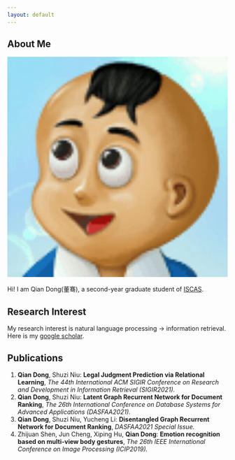 ```yaml
---
layout: default
---
```


## About Me

<img class="profile-picture" src="dq.jpg">

Hi! I am Qian Dong(董骞), a second-year graduate student of [ISCAS](http://www.iscas.ac.cn/).

## Research Interest

My research interest is natural language processing -> information retrieval. Here is my [google scholar](https://scholar.google.com/citations?user=m88SZGgAAAAJ&hl=en).

## Publications

1. **Qian Dong**, Shuzi Niu: **Legal Judgment Prediction via Relational Learning**, *The 44th International ACM SIGIR Conference
on Research and Development in Information Retrieval (SIGIR2021).*
2. **Qian Dong**, Shuzi Niu: **Latent Graph Recurrent Network for Document Ranking**, *The 26th International Conference on Database Systems for Advanced Applications (DASFAA2021).*
3. **Qian Dong**, Shuzi Niu, Yucheng Li: **Disentangled Graph Recurrent Network for Document Ranking**, *DASFAA2021 Special Issue.*
4. Zhijuan Shen, Jun Cheng, Xiping Hu, **Qian Dong**: **Emotion recognition based on multi-view body gestures**, *The 26th IEEE International Conference on Image Processing (ICIP2019).*

<!--
## Typography

This is a [link](http://google.com). Something *italics* and something **bold**.

Here is a table

Year | Award | Category
-----|-------|--------
2014 | Emmy  | Won Outstanding Lead Actor in a miniseries or a movie
2015 | BAFTA | Nominated for Best Leading Actor for Sherlock
2014 | Satellite | Won Best Actor miniseries or television film

Here is a horizontal rule

---

Here is a blockquote

> To a great mind, nothing is little

## References

* Foo Bar: Head of Department, Placeholder Names, Lorem
* John Doe: Associate Professor, Department of Computer Science, Ipsum
-->
